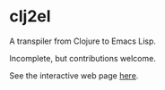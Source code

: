 # clj2el

A transpiler from Clojure to Emacs Lisp.

Incomplete, but contributions welcome.

See the interactive web page [here](https://borkdude.github.io/clj2el/).
